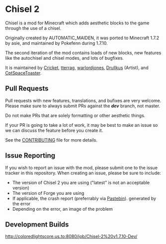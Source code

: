 Chisel 2
=======
Chisel is a mod for Minecraft which adds aesthetic blocks to the game through the use of a chisel.  

Originally created by
AUTOMATIC_MAIDEN, it was ported to Minecraft 1.7.2 by asie, and maintained by Pokefenn during 1.7.10.

The second iteration of the mod contains loads of new blocks, new features like the autochisel and chisel modes, and lots of bugfixes.

It is maintained by [Cricket](github.com/TheCricket), [tterrag](github.com/tterrag1098), [warlordjones](github.com/warlordjones), [Drullkus](github.com/Drullkus) (Artist), and [CptSpaceToaster](github.com/CptSpaceToaster).

Pull Requests
---------------

Pull requests with new features, translations, and bufixes are very welcome. Please make sure to always submit PRs against the ***dev*** branch, not master.

Do not make PRs that are solely formatting or other aesthetic things.

If your PR is going to take a lot of work, it may be best to make an issue so we can discuss the feature before you create it.

See the [CONTRIBUTING](CONTRIBUTING.md) file for more details.

Issue Reporting
----------------
If you wish to report an issue with the mod, please submit one to the issue tracker in this repository.  When creating an
issue, please be sure to include:

- The version of Chisel 2 you are using ("latest" is not an acceptable version)
- The version of Forge you are using
- If applicable, the crash report (preferrably via [Pastebin](http://pastebin.com/)). generated by the error
- Depending on the error, an image of the problem

Development Builds
----------------
http://coloredlightscore.us.to:8080/job/Chisel-2%20v1.7.10-Dev/
